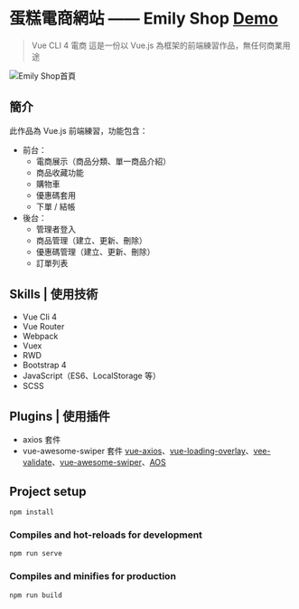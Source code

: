 # 蛋糕電商網站 —— Emily Shop  [Demo](https://peggyted0129.github.io/VUEX_TEST06/)  

> Vue CLI 4 電商
> 這是一份以 Vue.js 為框架的前端練習作品，無任何商業用途

![Emily Shop首頁](https://upload.cc/i1/2021/01/13/SdH3jp.png)

## 簡介

此作品為 Vue.js 前端練習，功能包含：

- 前台：
  - 電商展示（商品分類、單一商品介紹）
  - 商品收藏功能
  - 購物車
  - 優惠碼套用
  - 下單 / 結帳
- 後台：
  - 管理者登入
  - 商品管理（建立、更新、刪除）
  - 優惠碼管理（建立、更新、刪除）
  - 訂單列表
  
## Skills | 使用技術

- Vue Cli 4
- Vue Router
- Webpack
- Vuex
- RWD
- Bootstrap 4
- JavaScript（ES6、LocalStorage 等）
- SCSS

## Plugins | 使用插件

- axios 套件
- vue-awesome-swiper 套件
[vue-axios](https://www.npmjs.com/package/vue-axios)、[vue-loading-overlay](https://www.npmjs.com/package/vue-loading-overlay)、[vee-validate](https://logaretm.github.io/vee-validate/)、[vue-awesome-swiper](https://github.surmon.me/vue-awesome-swiper/)、[AOS](https://michalsnik.github.io/aos/)


## Project setup
```
npm install
```

### Compiles and hot-reloads for development
```
npm run serve
```

### Compiles and minifies for production
```
npm run build
```

